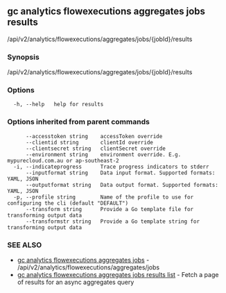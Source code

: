 ## gc analytics flowexecutions aggregates jobs results

/api/v2/analytics/flowexecutions/aggregates/jobs/{jobId}/results

### Synopsis

/api/v2/analytics/flowexecutions/aggregates/jobs/{jobId}/results

### Options

```
  -h, --help   help for results
```

### Options inherited from parent commands

```
      --accesstoken string    accessToken override
      --clientid string       clientId override
      --clientsecret string   clientSecret override
      --environment string    environment override. E.g. mypurecloud.com.au or ap-southeast-2
  -i, --indicateprogress      Trace progress indicators to stderr
      --inputformat string    Data input format. Supported formats: YAML, JSON
      --outputformat string   Data output format. Supported formats: YAML, JSON
  -p, --profile string        Name of the profile to use for configuring the cli (default "DEFAULT")
      --transform string      Provide a Go template file for transforming output data
      --transformstr string   Provide a Go template string for transforming output data
```

### SEE ALSO

* [gc analytics flowexecutions aggregates jobs](gc_analytics_flowexecutions_aggregates_jobs.html)	 - /api/v2/analytics/flowexecutions/aggregates/jobs
* [gc analytics flowexecutions aggregates jobs results list](gc_analytics_flowexecutions_aggregates_jobs_results_list.html)	 - Fetch a page of results for an async aggregates query


